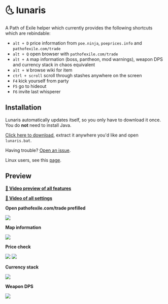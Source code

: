 # :last_quarter_moon_with_face: lunaris

A Path of Exile helper which currently provides the following shortcuts which are rebindable:
- `alt + D` price information from `poe.ninja`, `poeprices.info` and `pathofexile.com/trade`
- `alt + Q` open browser with `pathofexile.com/trade`
- `alt + A` map information (boss, pantheon, mod warnings), weapon DPS and currency stack in chaos equivalent
- `alt + W` browse wiki for item
- `ctrl + scroll` scroll through stashes anywhere on the screen
- `F4` kick yourself from party
- `F5` go to hideout
- `F6` invite last whisperer

## Installation
Lunaris automatically updates itself, so you only have to download it once.
You do **not** need to install Java.

[Click here to download](https://github.com/mtricht/lunaris/releases/download/v0.7.0/lunaris-0.7.0-win64.zip), extract it anywhere you'd like and open `lunaris.bat`.

Having trouble? [Open an issue](https://github.com/mtricht/lunaris/issues/new).

Linux users, see this [page](https://github.com/mtricht/lunaris/blob/master/LINUX.md).

## Preview

**[🎥 Video preview of all features](https://streamable.com/aobjz)**  


**[🎥 Video of all settings](https://streamable.com/eo8qr9)**  

**Open pathofexile.com/trade prefilled**

<img src="https://raw.githubusercontent.com/mtricht/lunaris/master/screenshots/path_of_exile_browser.png">

**Map information**

<img src="https://raw.githubusercontent.com/mtricht/lunaris/master/screenshots/map_info.png">

**Price check**

<img src="https://raw.githubusercontent.com/mtricht/lunaris/master/screenshots/astramentis.png">

<img src="https://raw.githubusercontent.com/mtricht/lunaris/master/screenshots/topaz_rare_ring.png">

**Currency stack**

<img src="https://raw.githubusercontent.com/mtricht/lunaris/master/screenshots/currency_stack.png">

**Weapon DPS**

<img src="https://raw.githubusercontent.com/mtricht/lunaris/master/screenshots/weapon_dps.png">
